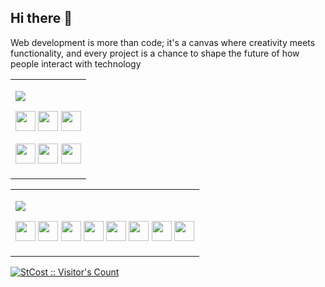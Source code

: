 ## Hi there 👋
Web development is more than code; 
it's a canvas where creativity meets functionality, 
and every project is a chance to shape the future of how people interact with technology

<table width="100%"><tr><td>

<!-- main skills table title -->
[<img src="https://img.shields.io/badge/Main Tech Stack-007acc?style=for-the-badge" />]()

<!-- !!! main skills row1 -->
<a href="https://reactjs.org"><img src="https://cdn.jsdelivr.net/gh/devicons/devicon/icons/react/react-original.svg" width="32" height="32" /></a>
<a href="https://typescriptlang.org"><img src="https://cdn.jsdelivr.net/gh/devicons/devicon/icons/typescript/typescript-original.svg" width="32" height="32" /></a>
<a href="https://sass-lang.com"><img src="https://cdn.jsdelivr.net/gh/devicons/devicon/icons/sass/sass-original.svg" width="32" height="32" /></a>

<!-- !!! main skills row2 -->
<a href="https://www.ecma-international.org/publications-and-standards/standards/ecma-262/"><img src="https://cdn.jsdelivr.net/gh/devicons/devicon/icons/javascript/javascript-original.svg" width="32" height="32" /></a>
<a href="https://www.w3.org/TR/html52/"><img src="https://cdn.jsdelivr.net/gh/devicons/devicon/icons/html5/html5-original.svg" width="32" height="32" /></a>
<a href="https://www.w3.org/Style/CSS/Overview.en.html"><img src="https://cdn.jsdelivr.net/gh/devicons/devicon/icons/css3/css3-original.svg" width="32" height="32" /></a>

</td></tr></table>

<table><tr valign="top"><td>
  
<!-- rest skills table title -->
[<img src="https://img.shields.io/badge/Rest Tech I Know-grey?style=for-the-badge" />]()

<!-- !!! rest skills list -->
<a href="https://apple.com"><img src="https://cdn.jsdelivr.net/gh/devicons/devicon/icons/apple/apple-original.svg" width="32" height="32" /></a>
<a href="https://git-scm.com/"><img src="https://cdn.jsdelivr.net/gh/devicons/devicon@latest/icons/git/git-original-wordmark.svg" width="32" height="32" /></a>
<a href="https://axios-http.com"><img src="https://cdn.simpleicons.org/axios" width="32" height="32" /></a>
<a href="https://www.mongodb.com"><img src="https://cdn.jsdelivr.net/gh/devicons/devicon@latest/icons/mongodb/mongodb-original-wordmark.svg" width="32" height="32" /></a>
<a href="https://nextjs.org"><img src="https://cdn.jsdelivr.net/gh/devicons/devicon@latest/icons/nextjs/nextjs-original-wordmark.svg" width="32" height="32" /></a>
<a href="https://expressjs.com"><img src="https://cdn.jsdelivr.net/gh/devicons/devicon@latest/icons/express/express-original-wordmark.svg" width="32" height="32" /></a>
<a href="https://github.com/atom/atom"><img src="https://cdn.jsdelivr.net/gh/devicons/devicon/icons/atom/atom-original.svg" width="32" height="32" /></a>
<a href="https://babeljs.io"><img src="https://cdn.jsdelivr.net/gh/devicons/devicon/icons/babel/babel-original.svg" width="32" height="32" /></a>

</td></tr></table>

[<img src="https://komarev.com/ghpvc/?username=Roma38&label=My+Profile+Views&style=for-the-badge" alt="StCost :: Visitor's Count" />]()
<!--
**Roma38/Roma38** is a ✨ _special_ ✨ repository because its `README.md` (this file) appears on your GitHub profile.



Here are some ideas to get you started:

- 🔭 I’m currently working on ...
- 🌱 I’m currently learning ...
- 👯 I’m looking to collaborate on ...
- 🤔 I’m looking for help with ...
- 💬 Ask me about ...
- 📫 How to reach me: ...
- 😄 Pronouns: ...
- ⚡ Fun fact: ...
-->
